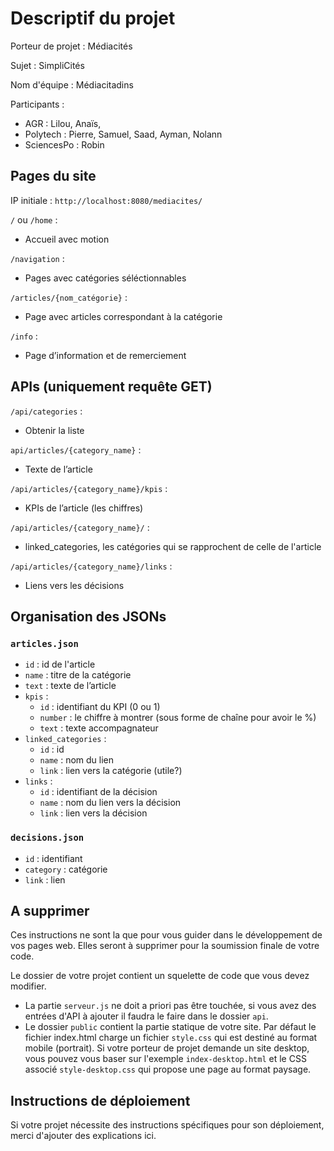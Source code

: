 # Descriptif du projet

Porteur de projet : Médiacités

Sujet : SimpliCités

Nom d'équipe : Médiacitadins

Participants :

- AGR : Lilou, Anaïs, 
- Polytech :  Pierre, Samuel, Saad, Ayman, Nolann
- SciencesPo : Robin

## Pages du site

IP initiale : `http://localhost:8080/mediacites/`

`/` ou `/home` :
- Accueil avec motion

`/navigation` :
- Pages avec catégories séléctionnables

`/articles/{nom_catégorie}` :
- Page avec articles correspondant à la 
catégorie

`/info` :
- Page d’information et de remerciement



## APIs (uniquement requête GET)

`/api/categories` :
- Obtenir la liste

`api/articles/{category_name}` :
- Texte de l’article

`/api/articles/{category_name}/kpis` :
- KPIs de l’article (les chiffres)

`/api/articles/{category_name}/` :
- linked_categories, les catégories qui se rapprochent de celle de l'article

`/api/articles/{category_name}/links` :
- Liens vers les décisions


## Organisation des JSONs
### `articles.json`
* `id` : id de l'article
* `name` : titre de la catégorie
* `text` : texte de l’article 
* `kpis` : 
    * `id` : identifiant du KPI (0 ou 1)
    * `number` : le chiffre à montrer (sous forme de chaîne pour avoir le %)
    * `text` : texte accompagnateur
* `linked_categories` : 
    * `id` : id
    * `name` : nom du lien
    * `link` : lien vers la catégorie (utile?)
* `links` :
    * `id` : identifiant de la décision
    * `name` : nom du lien vers la décision
    * `link` : lien vers la décision
### `decisions.json`
* `id` : identifiant
* `category` : catégorie
* `link` : lien


## A supprimer

Ces instructions ne sont la que pour vous guider dans le développement de vos pages web. Elles seront à supprimer pour la soumission finale de votre code.

Le dossier de votre projet contient un squelette de code que vous devez modifier. 

- La partie `serveur.js`  ne doit a priori pas être touchée, si vous avez des entrées d'API à ajouter il faudra le faire dans le dossier `api`.
- Le dossier `public`  contient la partie statique de votre site. Par défaut le fichier index.html charge un fichier `style.css` qui est destiné au format mobile (portrait). Si votre porteur de projet demande un site desktop, vous pouvez vous baser sur l'exemple `index-desktop.html` et le CSS associé `style-desktop.css` qui propose une page au format paysage.



## Instructions de déploiement

Si votre projet nécessite des instructions spécifiques pour son déploiement, merci d'ajouter des explications ici.